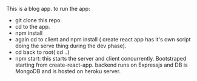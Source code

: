 This is a blog app.
to run the app:
- git clone this repo.
- cd to the app.
- npm install
- again cd to client and npm install ( create react app has it's own script doing the serve thing during the dev phase).
- cd back to root( cd ..)
- npm start: this starts the server and client concurrently.
Bootstraped starting from create-react-app.
backend runs on Expressjs and DB is MongoDB and is hosted on heroku server.
